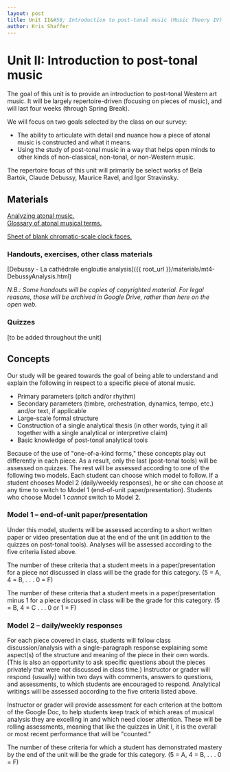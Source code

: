 ```yaml
---
layout: post
title: Unit II&#58; Introduction to post-tonal music (Music Theory IV)
author: Kris Shaffer
---
```


# Unit II: Introduction to post-tonal music #

The goal of this unit is to provide an introduction to post-tonal Western art music. It will be largely repertoire-driven (focusing on pieces of music), and will last four weeks (through Spring Break).

We will focus on two goals selected by the class on our survey:

- The ability to articulate with detail and nuance how a piece of atonal music is constructed and what it means.  
- Using the study of post-tonal music in a way that helps open minds to other kinds of non-classical, non-tonal, or non-Western music.

The repertoire focus of this unit will primarily be select works of Bela Bartók, Claude Debussy, Maurice Ravel, and Igor Stravinsky.

## Materials ##

[Analyzing atonal music.](http://kris.shaffermusic.com/musicianship/atonal.html)  
[Glossary of atonal musical terms.](http://kris.shaffermusic.com/musicianship/atonalGlossary.html)  

[Sheet of blank chromatic-scale clock faces.](http://kris.shaffermusic.com/musicianship/Graphics/blankClockFaces.pdf)  


### Handouts, exercises, other class materials ###

[Debussy - La cathédrale engloutie analysis]({{ root_url }}/materials/mt4-DebussyAnalysis.html)

*N.B.: Some handouts will be copies of copyrighted material. For legal reasons, those will be archived in Google Drive, rather than here on the open web.*

### Quizzes ###

[to be added throughout the unit]

## Concepts ##

Our study will be geared towards the goal of being able to understand and explain the following in respect to a specific piece of atonal music.

- Primary parameters (pitch and/or rhythm)  
- Secondary parameters (timbre, orchestration, dynamics, tempo, etc.) and/or text, if applicable  
- Large-scale formal structure  
- Construction of a single analytical thesis (in other words, tying it all together with a single analytical or interpretive claim)  
- Basic knowledge of post-tonal analytical tools

Because of the use of "one-of-a-kind forms," these concepts play out differently in each piece. As a result, only the last (post-tonal tools) will be assessed on quizzes. The rest will be assessed according to one of the following two models. Each student can choose which model to follow. If a student chooses Model 2 (daily/weekly responses), he or she can choose at any time to switch to Model 1 (end-of-unit paper/presentation). Students who choose Model 1 *cannot* switch to Model 2.

### Model 1 – end-of-unit paper/presentation ###

Under this model, students will be assessed according to a short written paper or video presentation due at the end of the unit (in addition to the quizzes on post-tonal tools). Analyses will be assessed according to the five criteria listed above.

The number of these criteria that a student meets in a paper/presentation for a piece not discussed in class will be the grade for this category. (5 = A, 4 = B, . . . 0 = F)

The number of these criteria that a student meets in a paper/presentation minus 1 for a piece discussed in class will be the grade for this category. (5 = B, 4 = C . . . 0 or 1 = F)

### Model 2 – daily/weekly responses ###

For each piece covered in class, students will follow class discussion/analysis with a single-paragraph response explaining some aspect(s) of the structure and meaning of the piece in their own words. (This is also an opportunity to ask specific questions about the pieces privately that were not discussed in class time.) Instructor or grader will respond (usually) within two days with comments, answers to questions, and assessments, to which students are encouraged to respond. Analytical writings will be assessed according to the five criteria listed above.

Instructor or grader will provide assessment for each criterion at the bottom of the Google Doc, to help students keep track of which areas of musical analysis they are excelling in and which need closer attention. These will be rolling assessments, meaning that like the quizzes in Unit I, it is the overall or most recent performance that will be "counted."

The number of these criteria for which a student has demonstrated mastery by the end of the unit will be the grade for this category. (5 = A, 4 = B, . . . 0 = F)